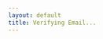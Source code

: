 ```yaml
---
layout: default
title: Verifying Email...
---
```


 <html>
   <head>
     <meta charset="UTF-8">
     <title>Verifying Email...</title>
     <script type="module">
       import { initializeApp } from "https://www.gstatic.com/firebasejs/10.10.0/firebase-app.js";
       import { getAuth, applyActionCode } from "https://www.gstatic.com/firebasejs/10.10.0/firebase-auth.js";
 
       const firebaseConfig = {
         apiKey: "AIzaSyA-H5mHX6UWyzjsJAnNl2rH2SQIzlRUnWk",
         authDomain: "boomboom-9621f.firebaseapp.com",
         projectId: "boomboom-9621f",
         storageBucket: "boomboom-9621f.appspot.com",
         messagingSenderId: "396477438586",
         appId: "1:396477438586:web:4d7e266b0d88fedaf839c3"
     };
 
       const app = initializeApp(firebaseConfig);
       const auth = getAuth(app);
 
       const params = new URLSearchParams(window.location.search);
       const mode = params.get("mode");
       const oobCode = params.get("oobCode");
 
       if (mode === "verifyEmail" && oobCode) {
         applyActionCode(auth, oobCode)
           .then(() => {
             window.location.href = "boomboom://verified";
           })
           .catch(err => {
             console.error(err);
             document.getElementById("message").innerHTML = "<h2>Verification failed</h2><p>" + err.message + "</p>";
           });
       } else {
         document.getElementById("message").innerHTML = "<h2>Invalid link</h2>";
       }
     </script>
   </head>
   <body>
  <p>Email Verified.</p>
  <p>Please return to the app to continue.</p>
</body>
</html>

